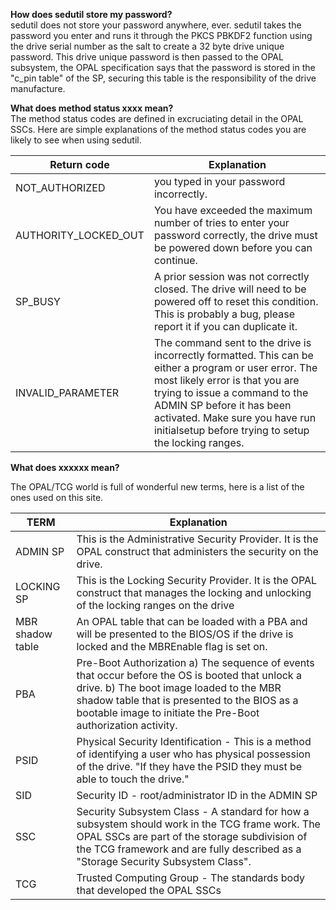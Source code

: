 **How does sedutil store my password?**   
sedutil does not store your password anywhere, ever.  sedutil takes the password you enter and runs it through the PKCS PBKDF2 function using the drive serial number as the salt to create a 32 byte drive unique password.  This drive unique password is then passed to the OPAL subsystem, the OPAL specification says that the password is stored in the "c_pin table" of the SP,  securing this table is the responsibility of the drive manufacture.  

**What does method status xxxx mean?**   
The method status codes are defined in excruciating detail in the OPAL SSCs.  Here are simple explanations of the method status codes you are likely to see when using sedutil.  
  
Return code | Explanation
------------ | -----------
NOT_AUTHORIZED | you typed in your password incorrectly.
AUTHORITY_LOCKED_OUT | You have exceeded the maximum number of tries to enter your password correctly, the drive must be powered down before you can continue.
SP_BUSY | A prior session was not correctly closed.  The drive will need to be powered off to reset this condition. This is probably a bug, please report it if you can duplicate it.
INVALID_PARAMETER | The command sent to the drive is incorrectly formatted.  This can be either a program or user error.  The most likely error is that you are trying to issue a command to the ADMIN SP before it has been activated.  Make sure you have run initialsetup before trying to setup the locking ranges.

**What does xxxxxx mean?**  

The OPAL/TCG world is full of wonderful new terms, here is a list of the ones used on this site.

TERM | Explanation 
---- | -----------
ADMIN SP | This is the Administrative Security Provider.  It is the OPAL construct that administers the security on the drive.  
LOCKING SP | This is the Locking Security Provider.  It is the OPAL construct that manages the locking and unlocking of the locking ranges on the drive 
MBR shadow table | An OPAL table that can be loaded with a PBA and will be presented to the BIOS/OS if the drive is locked and the MBREnable flag is set on.  
 PBA | Pre-Boot Authorization a) The sequence of events that occur before the OS is booted that unlock a drive. b) The boot image loaded to the MBR shadow table that is presented to the BIOS as a bootable image to initiate the Pre-Boot authorization activity.
PSID | Physical Security Identification - This is a method of identifying a user who has physical possession of the drive.  "If they have the PSID they must be able to touch the drive."
SID | Security ID - root/administrator ID in the ADMIN SP
SSC | Security Subsystem Class - A standard for how a subsystem should work in the TCG frame work.  The OPAL SSCs are part of the storage subdivision of the TCG framework and are fully described as a "Storage Security Subsystem Class".
TCG | Trusted Computing Group  - The standards body that developed the OPAL SSCs